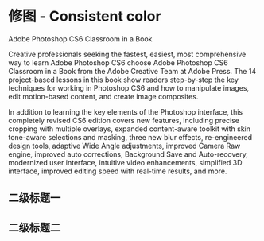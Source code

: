 # 修图 - Consistent color

Adobe Photoshop CS6 Classroom in a Book

Creative professionals seeking the fastest, easiest, most comprehensive way to learn Adobe Photoshop CS6 choose Adobe
Photoshop CS6 Classroom in a Book from the Adobe Creative Team at Adobe Press. The 14 project-based lessons in this book
show readers step-by-step the key techniques for working in Photoshop CS6 and how to manipulate images, edit motion-based
content, and create image composites.

In addition to learning the key elements of the Photoshop interface, this completely revised CS6 edition covers new
features, including precise cropping with multiple overlays, expanded content-aware toolkit with skin tone-aware
selections and masking, three new blur effects, re-engineered design tools, adaptive Wide Angle adjustments, improved
Camera Raw engine, improved auto corrections, Background Save and Auto-recovery, modernized user interface, intuitive
video enhancements, simplified 3D interface, improved editing speed with real-time results, and more.

## 二级标题一

## 二级标题二
